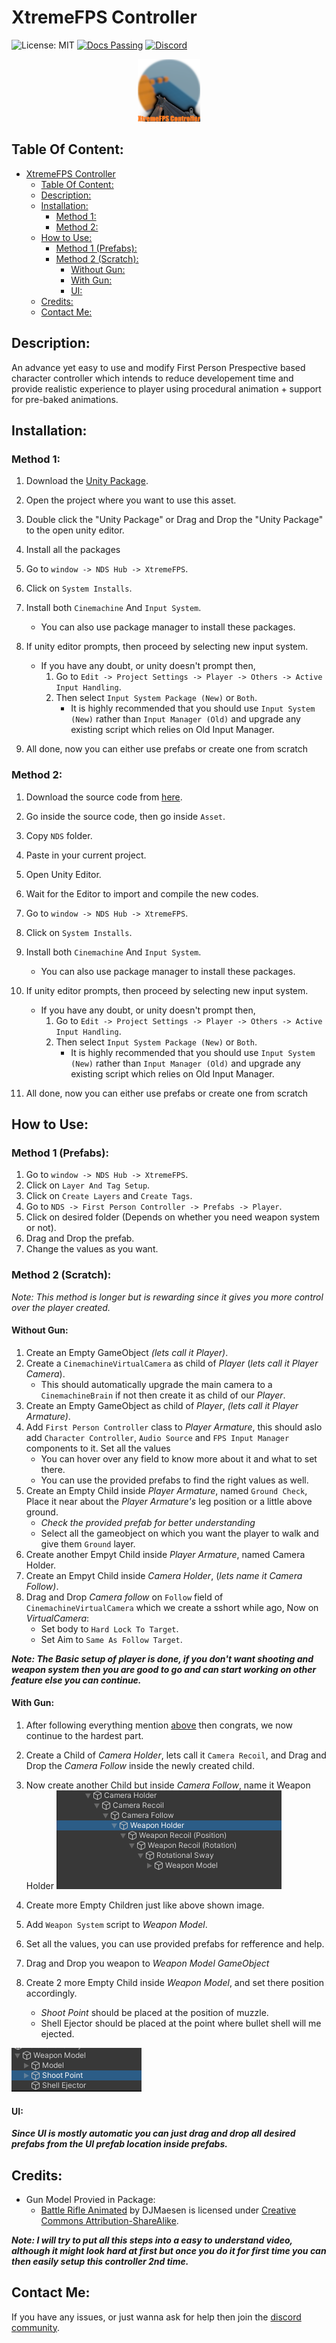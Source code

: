 ﻿# XtremeFPS Controller

![License: MIT](https://img.shields.io/badge/License-MIT-yellow.svg)
[![Docs Passing](https://img.shields.io/badge/Docs-Passing-brightgreen.svg)](https://github.com/SpoiledUnknown/Xtreme-FPS-Controller/blob/main/README.md)
[![Discord](https://img.shields.io/discord/721238238248960030?color=7289DA&logo=discord&logoColor=white)](https://discord.gg/AUfhhEkhgp)
<p align="center">
   <img src="./public/icon.png" alt="XtremeFPS Controller" width="100px">
</p>

## Table Of Content:
- [XtremeFPS Controller](#xtremefps-controller)
  - [Table Of Content:](#table-of-content)
  - [Description:](#description)
  - [Installation:](#installation)
    - [Method 1:](#method-1)
    - [Method 2:](#method-2)
  - [How to Use:](#how-to-use)
    - [Method 1 (Prefabs):](#method-1-prefabs)
    - [Method 2 (Scratch):](#method-2-scratch)
      - [Without Gun:](#without-gun)
      - [With Gun:](#with-gun)
      - [UI:](#ui)
  - [Credits:](#credits)
  - [Contact Me:](#contact-me)

## Description:

An advance yet easy to use and modify First Person Prespective based character controller which intends to reduce developement time and provide realistic experience to player using procedural animation + support for pre-baked animations.

## Installation:
 ### Method 1: 
 1. Download the [Unity Package](https://github.com/SpoiledUnknown/Xtreme-FPS-Controller/releases/tag/version-1.5.1).
 2. Open the project where you want to use this asset.
 3. Double click the "Unity Package" or Drag and Drop the "Unity Package" to the open unity editor.
 4. Install all the packages
 5. Go to `window -> NDS Hub -> XtremeFPS`.
 6. Click on `System Installs`.
 7. Install both `Cinemachine` And `Input System`.
    - You can also use package manager to install these packages.
 8. If unity editor prompts, then proceed by selecting new input system.
    - If you have any doubt, or unity doesn't prompt then,
        1. Go to `Edit -> Project Settings -> Player -> Others -> Active Input Handling`.
        2. Then select `Input System Package (New)` or `Both`.
            - It is highly recommended that you should use `Input System (New)` rather than `Input Manager (Old)` and upgrade any existing script which relies on Old Input Manager.

9. All done, now you can either use prefabs or create one from scratch

### Method 2:
1. Download the source code from [here](https://github.com/SpoiledUnknown/Xtreme-FPS-Controller/releases/tag/version-1.5.1).
2. Go inside the source code, then go inside `Asset`.
3. Copy `NDS` folder.
4. Paste in your current project.
5. Open Unity Editor.
6. Wait for the Editor to import and compile the new codes.
7. Go to `window -> NDS Hub -> XtremeFPS`.
8. Click on `System Installs`.
9. Install both `Cinemachine` And `Input System`.
    - You can also use package manager to install these packages.
10. If unity editor prompts, then proceed by selecting new input system.
    - If you have any doubt, or unity doesn't prompt then,
        1. Go to `Edit -> Project Settings -> Player -> Others -> Active Input Handling`.
        2. Then select `Input System Package (New)` or `Both`.
            - It is highly recommended that you should use `Input System (New)` rather than `Input Manager (Old)` and upgrade any existing script which relies on Old Input Manager.

11. All done, now you can either use prefabs or create one from scratch

## How to Use:
### Method 1 (Prefabs):
1. Go to `window -> NDS Hub -> XtremeFPS`.
2. Click on `Layer And Tag Setup`.
3. Click on `Create Layers` and `Create Tags`.
4. Go to `NDS -> First Person Controller -> Prefabs -> Player`.
5. Click on desired folder (Depends on whether you need weapon system or not).
6. Drag and Drop the prefab.
7. Change the values as you want.

### Method 2 (Scratch):
_Note: This method is longer but is rewarding since it gives you more control over the player created._
#### Without Gun:

1. Create an Empty GameObject *(lets call it Player)*.
2. Create a `CinemachineVirtualCamera` as child of *Player* (*lets call it Player Camera*).
   - This should automatically upgrade the main camera to a `CinemachineBrain` if not then create it as child of our *Player*.
3. Create an Empty GameObject as child of *Player*, *(lets call it Player Armature)*.
4. Add `First Person Controller` class to *Player Armature*, this should aslo add `Character Controller`, `Audio Source` and `FPS Input Manager` components to it. Set all the values
    - You can hover over any field to know more about it and what to set there.
    - You can use the provided prefabs to find the right values as well.
5. Create an Empty Child inside *Player Armature*, named `Ground Check`, Place it near about the *Player Armature's* leg position or a little above ground.  
   - *Check the provided prefab for better understanding*
   - Select all the gameobject on which you want the player to walk and give them `Ground` layer.
6. Create another Empyt Child inside *Player Armature*, named Camera Holder.
7. Create an Empyt Child inside *Camera Holder*, (*lets name it Camera Follow)*.
8. Drag and Drop *Camera follow* on `Follow` field of `CinemachineVirtualCamera` which we create a sshort while ago, Now on *VirtualCamera*:
   - Set body to `Hard Lock To Target`.
   - Set Aim to `Same As Follow Target`.
  
 ***Note: The Basic setup of player is done, if you don't want shooting and weapon system then you are good to go and can start working on other feature else you can continue.***

#### With Gun:
1. After following everything mention [above](#without-gun) then congrats, we now continue to the hardest part.
2. Create a Child of *Camera Holder*, lets call it `Camera Recoil`, and Drag and Drop the *Camera Follow* inside the newly created child.
3. Now create another Child but inside *Camera Follow*, name it Weapon Holder
   ![Childs](/public/Weapon%20Childs.png)

4. Create more Empty Children just like above shown image.
5. Add `Weapon System` script to *Weapon Model*.
6. Set all the values, you can use provided prefabs for refference and help.
7. Drag and Drop you weapon to *Weapon Model GameObject*
8. Create 2 more Empty Child inside *Weapon Model*, and set there position accordingly.
   -  *Shoot Point* should be placed at the position of muzzle.
   -  Shell Ejector should be placed at the point where bullet shell will me ejected.
   
  ![Shooting Point](/public/Shoot%20Point.png)

#### UI:
 ***Since UI is mostly automatic you can just drag and drop all desired prefabs from the UI prefab location inside prefabs.***


## Credits:
- Gun Model Provied in Package:
   - [Battle Rifle Animated](https://skfb.ly/o6QuA) by DJMaesen is licensed under [Creative Commons Attribution-ShareAlike](http://creativecommons.org/licenses/by-sa/4.0/).
  
***Note: I will try to put all this steps into a easy to understand video, although it might look hard at first but once you do it for first time you can then easily setup this controller 2nd time.***

## Contact Me:

If you have any issues, or just wanna ask for help then join the [discord community](https://discord.gg/YykdmCjzmQ).
